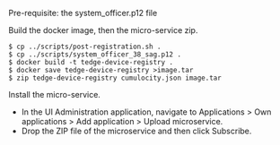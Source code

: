 Pre-requisite: the system_officer.p12 file


Build the docker image, then the micro-service zip.

```
$ cp ../scripts/post-registration.sh .
$ cp ../scripts/system_officer_38_sag.p12 .
$ docker build -t tedge-device-registry .
$ docker save tedge-device-registry >image.tar
$ zip tedge-device-registry cumulocity.json image.tar
```

Install the micro-service.
* In the UI Administration application, navigate to Applications > Own applications > Add application > Upload microservice.
* Drop the ZIP file of the microservice and then click Subscribe.
